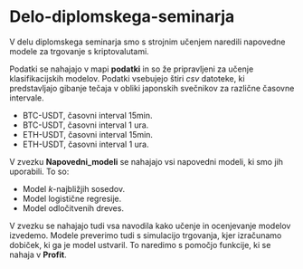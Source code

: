 # Delo-diplomskega-seminarja
V delu diplomskega seminarja smo s strojnim učenjem naredili napovedne modele za trgovanje s kriptovalutami.

Podatki se nahajajo v mapi **podatki** in so že pripravljeni za učenje klasifikacijskih modelov. 
Podatki vsebujejo štiri *csv* datoteke, ki predstavljajo gibanje tečaja v obliki japonskih svečnikov za različne časovne intervale.
- BTC-USDT, časovni interval 15min.
- BTC-USDT, časovni interval 1 ura.
- ETH-USDT, časovni interval 15min.
- ETH-USDT, časovni interval 1 ura.

V zvezku **Napovedni_modeli** se nahajajo vsi napovedni modeli, ki smo jih uporabili. 
To so:
- Model *k*-najbližjih sosedov.
- Model logistične regresije.
- Model odločitvenih dreves.

V zvezku se nahajajo tudi vsa navodila kako učenje in ocenjevanje modelov izvedemo.
Modele preverimo tudi s simulacijo trgovanja, kjer izračunamo  dobiček, ki ga je
model ustvaril. To naredimo s pomočjo funkcije, ki se nahaja v **Profit**.


